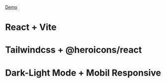 [Demo](https://muratturgut-navbar.vercel.app/)

# React + Vite 
# Tailwindcss + @heroicons/react 
# Dark-Light Mode + Mobil Responsive





